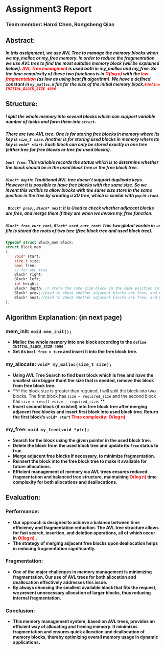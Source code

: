 # Assignment3 Report

### Team member: Hanxi Chen, Rongsheng Qian

## **Abstract**: 

##### In this assignment, we use AVL Tree to manage the memory blocks when we my_malloc or my_free memory. In order to reduce the fragmentation we use AVL tree to find the most suitable memory block (will be explained below). <span style="color:red;">AVL Tree managment </span> is used both in my_malloc and my_free. So the time complexity of these two functions is in<span style="color:red;"> O(log n) </span>with the <span style="color:red;">low fragmentation </span>(as low as using best fit algorithm). We have a defined constant in `my_malloc.h` file for the size of the initial memory block.<span style="color:red;">`#define INITIAL_BLOCK_SIZE 4096`</span>

## Structure:

##### I split the whole memory into several blocks which can support variable number of tasks and form them into `struct`.

##### There are two AVL tree. One is for storing free blocks in memory where its key is `size_t size`. Another is for storing used blocks in memory where its key is `void* start`. Each block can only be stored exactly in one tree (either tree for free blocks or tree for used blocks).

##### **`bool free`: This variable records the status which is to determine whether the block should be in the used block tree or the free block tree.**

##### **`Block* depth`: Traditional AVL tree doesn’t support duplicate keys. However it is possible to have free blocks with the same size. So we invent this varible to allow blocks with the same size store in the same position in the tree by creating a 3D tree, which is similar with `pop` in `stack`.**

##### **` Block* prev;`, `Block* next`: It is Used to check whether adjacent blocks are free, and merge them if they are when we invoke my_free function.**

##### `Block* free_curr_root`, `Block* used_curr_root`: This two global varible in .c file is stored the roots of two tree (free block tree and used block tree).

```C
typedef struct Block_mem Block;
struct Block_mem
{   
    void* start;
    size_t size;
    bool free;
    // for AVL tree
    Block* right;
    Block* left;
    int height;
    Block* depth; // store the same size block in the same position in tree
    Block* prev;//Used to check whether adjacent blocks are free, and merge them if they are
    Block* next;//Used to check whether adjacent blocks are free, and merge them if they are
};
```

## Algorithm Explanation: (in next page)

### mem_init: `void mem_init();`

* **Malloc the whole memory into one block according to the `define INITIAL_BLOCK_SIZE 4096`**
* **Set its `bool free = ture` and insert it into the free block tree.**

### my_allocate: `void* my_malloc(size_t size);`

* **Using AVL Tree Search to find best block which is free and have the smallest size bigger thant the size that is needed, remove this block from free block tree.**
* **if the block size is greater than required, I will split the block into two blocks. The first block has `size = required_size`  and the second block has `size = result->size - required_size`. **
* **Insert second block (if existed) into free block tree after merging adjacent free blocks and insert first block into used block tree. Return the first block’s `void* start` <span style="color:red;">Time complexity: O(log n)</span>**

### my_free: `void my_free(void *ptr);`

* **Search for the block using the given pointer in the used block tree.**
* **Delete the block from the used block tree and update its `free` status to true.**
* **Merge adjacent free blocks if necessary, to minimize fragmentation.**
* **Reinsert the block into the free block tree to make it available for future allocations.**
* **Efficient management of memory via AVL trees ensures reduced fragmentation and balanced tree structure, maintaining <span style="color:red;">O(log n)</span> time complexity for both allocations and deallocations.**

## Evaluation:

### Performance:

* **Our approach is designed to achieve a balance between time efficiency and fragmentation reduction. The AVL tree structure allows for fast search, insertion, and deletion operations, all of which occur in <span style="color:red;">O(log n) </span>.**
* **The strategy of merging adjacent free blocks upon deallocation helps in reducing fragmentation significantly.**

### Fragmentation:

* **One of the major challenges in memory management is minimizing fragmentation. Our use of AVL trees for both allocation and deallocation effectively addresses this issue.**
* **By always choosing the smallest available block that fits the request, we prevent unnecessary allocation of larger blocks, thus reducing internal fragmentation.**

### Conclusion:

* **This memory management system, based on AVL trees, provides an efficient way of allocating and freeing memory. It minimizes fragmentation and ensures quick allocation and deallocation of memory blocks, thereby optimizing overall memory usage in dynamic applications.**
